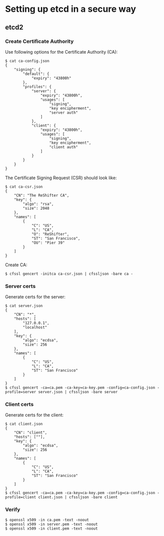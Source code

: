 # Setting up etcd in a secure way

## etcd2

### Create Certificate Authority

Use following options for the Certificate Authority (CA):

```
$ cat ca-config.json
{
    "signing": {
        "default": {
            "expiry": "43800h"
        },
        "profiles": {
            "server": {
                "expiry": "43800h",
                "usages": [
                    "signing",
                    "key encipherment",
                    "server auth"
                ]
            },
            "client": {
                "expiry": "43800h",
                "usages": [
                    "signing",
                    "key encipherment",
                    "client auth"
                ]
            }
        }
    }
}
```

The Certificate Signing Request (CSR) should look like:

```
$ cat ca-csr.json
{
    "CN": "The ReShifter CA",
    "key": {
        "algo": "rsa",
        "size": 2048
    },
    "names": [
        {
            "C": "US",
            "L": "CA",
            "O": "ReShifter",
            "ST": "San Francisco",
            "OU": "Pier 39"
        }
    ]
}
```

Create CA:

```
$ cfssl gencert -initca ca-csr.json | cfssljson -bare ca -
```

### Server certs

Generate certs for the server:

```
$ cat server.json
{
    "CN": "*",
    "hosts": [
        "127.0.0.1",
        "localhost"
    ],
    "key": {
        "algo": "ecdsa",
        "size": 256
    },
    "names": [
        {
            "C": "US",
            "L": "CA",
            "ST": "San Francisco"
        }
    ]
}
$ cfssl gencert -ca=ca.pem -ca-key=ca-key.pem -config=ca-config.json -profile=server server.json | cfssljson -bare server
```

### Client certs

Generate certs for the client:

```
$ cat client.json
{
    "CN": "client",
    "hosts": [""],
    "key": {
        "algo": "ecdsa",
        "size": 256
    },
    "names": [
        {
            "C": "US",
            "L": "CA",
            "ST": "San Francisco"
        }
    ]
}
$ cfssl gencert -ca=ca.pem -ca-key=ca-key.pem -config=ca-config.json -profile=client client.json | cfssljson -bare client
```

### Verify

```
$ openssl x509 -in ca.pem -text -noout
$ openssl x509 -in server.pem -text -noout
$ openssl x509 -in client.pem -text -noout
```
